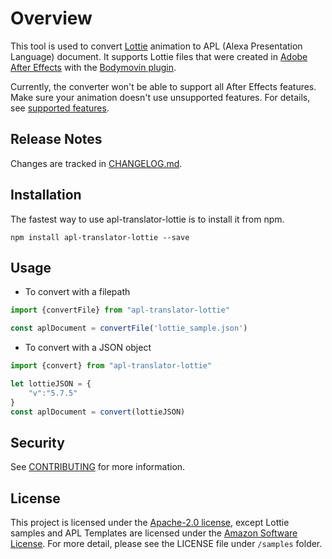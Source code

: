 # Overview

This tool is used to convert [Lottie](https://github.com/airbnb/lottie-web)  animation to APL (Alexa Presentation Language) document. It supports Lottie files that were created in [Adobe After Effects](https://www.adobe.com/products/aftereffects.html) with the [Bodymovin plugin](https://aescripts.com/bodymovin/).

Currently, the converter won't be able to support all After Effects features. Make sure your animation doesn't use unsupported features. For details, see [supported features](https://developer.amazon.com/de-DE/docs/alexa/alexa-presentation-language/import-lottie-animation.html#supported-features).

## Release Notes

Changes are tracked in [CHANGELOG.md](CHANGELOG.md).

## Installation

The fastest way to use apl-translator-lottie is to install it from npm.

```
npm install apl-translator-lottie --save
```

## Usage

* To convert with a filepath

```typescript
import {convertFile} from "apl-translator-lottie"

const aplDocument = convertFile('lottie_sample.json')
```

* To convert with a JSON object

```typescript
import {convert} from "apl-translator-lottie"

let lottieJSON = {
    "v":"5.7.5"
}
const aplDocument = convert(lottieJSON)
```

## Security

See [CONTRIBUTING](CONTRIBUTING.md#security-issue-notifications) for more information.

## License

This project is licensed under the [Apache-2.0 license](https://www.apache.org/licenses/LICENSE-2.0), except Lottie samples and APL Templates are licensed under the [Amazon Software License](https://aws.amazon.com/asl/). For more detail, please see the LICENSE file under `/samples` folder.
